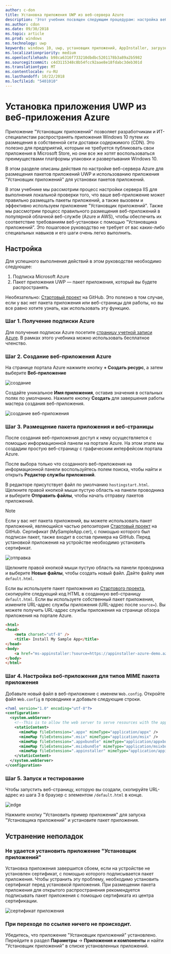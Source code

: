 ```yaml
---
author: c-don
title: Установка приложения UWP из веб-сервера Azure
description: 'Этот учебник посвящен следующим процедурам: настройка веб-сервера Azure, проверка того, может ли ваше веб-приложение размещать пакеты приложений, а также вызов и эффективное использование Установщика приложений.'
ms.author: cdon
ms.date: 09/30/2018
ms.topic: article
ms.prod: windows
ms.technology: uwp
keywords: windows 10, uwp, установщик приложений, AppInstaller, загрузка неопубликованных приложений, связанный набор, дополнительные пакеты, веб-сервер Azure
ms.localizationpriority: medium
ms.openlocfilehash: b98ca6316f733210dbdbc5201178b3a89a2b5982
ms.sourcegitcommit: c4d3115348c8b54fcc92aae8e18fdabc3deb301d
ms.translationtype: MT
ms.contentlocale: ru-RU
ms.lasthandoff: 10/22/2018
ms.locfileid: "5401010"
---
```

# <a name="install-a-uwp-app-from-an-azure-web-app"></a>Установка приложения UWP из веб-приложения Azure

Приложение "Установщик приложений" позволяет разработчикам и ИТ-специалистам распространять приложения Windows 10 путем их размещения в собственной сети доставки содержимого (CDN). Это полезно для предприятий, которым не требуется публиковать свои приложения в Microsoft Store, но они все же хотят воспользоваться преимуществами платформы упаковки и развертывания Windows 10.

В этом разделе описаны действия по настройке веб-сервера Azure для размещения пакетов приложений UWP и использованию приложения "Установщик приложений" для установки пакетов приложений.

В этом учебнике мы рассмотрим процесс настройки сервера IIS для выполнения локальной проверки того, что ваше веб-приложение может правильно размещать пакеты приложений, а также вызовем и эффективно используем приложение "Установщик приложений". Также мы рассмотрим процесс правильного размещения веб-приложений в популярной облачной веб-службе (Azure и AWS), чтобы обеспечить их соответствие требованиям веб-установки с помощью "Установщика приложений". Это пошаговое руководство не требует от вас каких-либо специальных навыков и его шаги очень легко выполнить. 

## <a name="setup"></a>Настройка

Для успешного выполнения действий в этом руководстве необходимо следующее:
 
1. Подписка Microsoft Azure 
2. Пакет приложения UWP — пакет приложения, который вы будете распространять

Необязательно: [Стартовый проект](https://github.com/AppInstaller/MySampleWebApp) на GitHub. Это полезно в том случае, если у вас нет пакета приложения или веб-страницы для работы, но вы все равно хотите узнать, как использовать эту функцию.

### <a name="step-1---get-an-azure-subscription"></a>Шаг 1. Получение подписки Azure
Для получения подписки Azure посетите [страницу учетной записи Azure](https://azure.microsoft.com/free/). В рамках этого учебника можно использовать бесплатное членство.

### <a name="step-2---create-an-azure-web-app"></a>Шаг 2. Создание веб-приложения Azure 
На странице портала Azure нажмите кнопку **+ Создать ресурс**, а затем выберите **Веб-приложение**

![создание](images/azure-create-app.png)

Создайте уникальное **Имя приложения**, оставив значения в остальных полях по умолчанию. Нажмите кнопку **Создать** для завершения работы мастера создания веб-приложения. 

![создание веб-приложения](images/azure-create-app-2.png)

### <a name="step-3---hosting-the-app-package-and-the-web-page"></a>Шаг 3. Размещение пакета приложения и веб-страницы 
После создания веб-приложения доступ к нему осуществляется с помощью информационной панели на портале Azure. На этом этапе мы создадим простую веб-страницу с графическим интерфейсом портала Azure.

После выбора только что созданного веб-приложения на информационной панели воспользуйтесь полем поиска, чтобы найти и открыть **Редактор службы приложений**. 

В редакторе присутствует файл по умолчанию `hostingstart.html`. Щелкните правой кнопкой мыши пустую область на панели проводника и выберите **Отправить файлы**, чтобы начать отправку пакетов приложений.

> [!NOTE]
> Если у вас нет пакета приложений, вы можете использовать пакет приложений, являющийся частью репозитория [Стартовый проект](https://github.com/AppInstaller/MySampleWebApp) на GitHub. Сертификат (MySampleApp.cer), с помощью которого был подписан пакет, также входит в состав примера на GitHub. Перед установкой приложения на устройстве необходимо установить сертификат.

![отправка](images/azure-upload-file.png)

Щелкните правой кнопкой мыши пустую область на панели проводника и выберите **Новые файлы**, чтобы создать новый файл. Дайте файлу имя `default.html`.

Если вы используете пакет приложения из [Стартового проекта](https://github.com/AppInstaller/MySampleWebApp), скопируйте следующий код HTML в созданную веб-страницу `default.html`. Если вы используете собственный пакет приложения, измените URL-адрес службы приложения (URL-адрес после `source=`). Вы можете получить URL-адрес службы приложения на странице обзора приложения на портале Azure.

```html
<html>
<head>
    <meta charset="utf-8" />
    <title> Install My Sample App</title>
</head>
<body>
    <a href="ms-appinstaller:?source=https://appinstaller-azure-demo.azurewebsites.net/MySampleApp.appxbundle"> Install My Sample App</a>
</body>
</html>
```

### <a name="step-4---configure-the-web-app-for-app-package-mime-types"></a>Шаг 4. Настройка веб-приложения для типов MIME пакета приложения

Добавьте новый файл в веб-приложение с именем `Web.config`. Откройте файл `Web.config` в проводнике и добавьте следующие строки. 

```xml
<?xml version="1.0" encoding="utf-8"?>
<configuration>
  <system.webServer>
    <!--This is to allow the web server to serve resources with the appropriate file extension-->
    <staticContent>
      <mimeMap fileExtension=".appx" mimeType="application/appx" />
      <mimeMap fileExtension=".msix" mimeType="application/msix" />
      <mimeMap fileExtension=".appxbundle" mimeType="application/appxbundle" />
      <mimeMap fileExtension=".msixbundle" mimeType="application/msixbundle" />
      <mimeMap fileExtension=".appinstaller" mimeType="application/appinstaller" />
    </staticContent>
  </system.webServer>
</configuration>
```

### <a name="step-5---run-and-test"></a>Шаг 5. Запуск и тестирование

Чтобы запустить веб-страницу, которую вы создали, скопируйте URL-адрес из шага 3 в браузер с элементом `/default.html` в конце. 

![edge](images/edge.png)

Нажмите кнопку "Установить пример приложения" для запуска "Установщика приложений" и установите пакет приложения. 

## <a name="troubleshooting-issues"></a>Устранение неполадок

### <a name="app-installer-app-fails-to-install"></a>Не удается установить приложение "Установщик приложений" 
Установка приложения завершится сбоем, если на устройстве не установлен сертификат, с помощью которого подписывается пакет приложения. Чтобы устранить эту проблему, необходимо установить сертификат перед установкой приложения. При размещении пакета приложения для открытого распространения рекомендуется подписывать пакет приложения с помощью сертификата из центра сертификации. 

![сертификат приложения](images/aws-app-cert.png)

### <a name="nothing-happens-when-you-click-the-link"></a>При переходе по ссылке ничего не происходит. 
Убедитесь, что приложение "Установщик приложений" установлено. Перейдите в раздел **Параметры** -> **Приложения и компоненты** и найти "Установщик приложений" в списке установленных приложений. 

